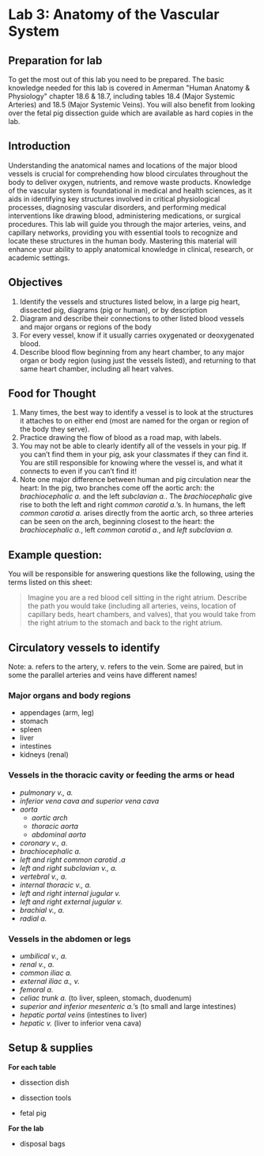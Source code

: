 # Lab 3: Anatomy of the Vascular System

## Preparation for lab

To get the most out of this lab you need to be prepared. The basic knowledge needed for this lab is covered in Amerman "Human Anatomy & Physiology" chapter 18.6 & 18.7, including tables 18.4 (Major Systemic Arteries) and 18.5 (Major Systemic Veins). You will also benefit from looking over the fetal pig dissection guide which are available as hard copies in the lab.

## Introduction

Understanding the anatomical names and locations of the major blood vessels is crucial for comprehending how blood circulates throughout the body to deliver oxygen, nutrients, and remove waste products. Knowledge of the vascular system is foundational in medical and health sciences, as it aids in identifying key structures involved in critical physiological processes, diagnosing vascular disorders, and performing medical interventions like drawing blood, administering medications, or surgical procedures. This lab will guide you through the major arteries, veins, and capillary networks, providing you with essential tools to recognize and locate these structures in the human body. Mastering this material will enhance your ability to apply anatomical knowledge in clinical, research, or academic settings.

## Objectives

1. Identify the vessels and structures listed below, in a large pig heart, dissected pig, diagrams
(pig or human), or by description
2. Diagram and describe their connections to other listed blood vessels and major organs or
regions of the body
3. For every vessel, know if it usually carries oxygenated or deoxygenated blood.
4. Describe blood flow beginning from any heart chamber, to any major organ or body region
(using just the vessels listed), and returning to that same heart chamber, including all heart
valves.

## Food for Thought

1. Many times, the best way to identify a vessel is to look at the structures it attaches to on either end (most are named for the organ or region of the body they serve).
2. Practice drawing the flow of blood as a road map, with labels.
3. You may not be able to clearly identify all of the vessels in your pig. If you can’t find them in your pig, ask your classmates if they can find it. You are still responsible for knowing where the vessel is, and what it connects to even if you can’t find it!
4. Note one major difference between human and pig circulation near the heart: In the pig, two branches come off the aortic arch: the *brachiocephalic a.* and the left *subclavian a.*. The *brachiocephalic* give rise to both the left and right *common carotid a.*’s. In humans, the left *common carotid a.* arises directly from the aortic arch, so three arteries can be seen on the arch, beginning closest to the heart: the *brachiocephalic a.*, left *common carotid a.*, and *left* *subclavian a.*

## Example question:

You will be responsible for answering questions like the following, using the terms listed on this
sheet:

> Imagine you are a red blood cell sitting in the right atrium. Describe the
> path you would take (including all arteries, veins, location of capillary beds,
> heart chambers, and valves), that you would take from the right atrium to
> the stomach and back to the right atrium.

## Circulatory vessels to identify

Note: a. refers to the artery, v. refers to the vein. Some are paired, but in some the parallel arteries
and veins have different names!

### Major organs and body regions

- appendages (arm, leg)
- stomach
- spleen
- liver
- intestines
- kidneys (renal)

### Vessels in the thoracic cavity or feeding the arms or head

- *pulmonary v., a.*
- *inferior vena cava and superior vena cava*
- *aorta* 
  - *aortic arch*
  - *thoracic aorta*
  - *abdominal aorta*
- *coronary v., a.*
- *brachiocephalic a.*
- *left and right common carotid .a*
- *left and right subclavian v., a.*
- *vertebral v., a.*
- *internal thoracic v., a.*
- *left and right internal jugular v.*
- *left and right external jugular v.*
- *brachial v., a.*
- *radial a.*

### Vessels in the abdomen or legs

- *umbilical v., a.*
- *renal v., a.*
- *common iliac a.*
- *external iliac a., v.*
- *femoral a.*
- *celiac trunk a.* (to liver, spleen, stomach, duodenum)
- *superior and inferior mesenteric a.*’s (to small and large intestines)
- *hepatic portal veins* (intestines to liver)
- *hepatic v.* (liver to inferior vena cava)



## Setup & supplies

**For each table**

- dissection dish

- dissection tools

- fetal pig


**For the lab**

- disposal bags


